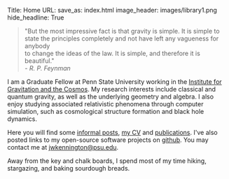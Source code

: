 Title: Home
URL:
save_as: index.html
image_header: images/library1.png
hide_headline: True


> "But the most impressive fact is that gravity is simple. It is simple to <br> 
> state the principles completely and not have left any vagueness for anybody <br>
> to change the ideas of the law. It is simple, and therefore it is beautiful." <br>
> <i>- R. P. Feynman</i>


I am a Graduate Fellow at Penn State University working in the [Institute for Gravitation and the Cosmos](http://www.gravity.psu.edu/). My research interests include classical and
quantum gravity, as well as the underlying geometry and algebra. I also enjoy studying associated relativistic 
phenomena through computer simulation, such as cosmological structure formation and black hole dynamics.

Here you will find some [informal posts](/blog), [my CV](/pages/cv) and [publications](/pages/publications). I've also posted 
links to my open-source software projects on [github](/pages/code). You may contact me 
at [jwkennington@psu.edu](mailto:jwkennington@psu.edu).

Away from the key and chalk boards, I spend most of my time hiking, stargazing, and baking sourdough breads. 

<br>

